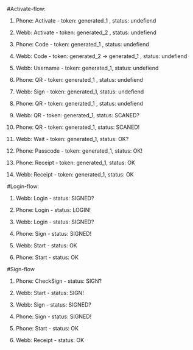 
#Activate-flow:
1. Phone: Activate - token: generated_1 , status: undefiend
1. Webb: Activate - token: generated_2 , status: undefiend

2. Phone: Code - token: generated_1 , status: undefiend
2. Webb: Code -  token: generated_2 -> generated_1 , status: undefiend

3. Webb: Username - token: generated_1, status: undefiend
3. Phone: QR - token: generated_1 , status: undefiend

4. Webb: Sign - token: generated_1, status: undefiend
4. Phone: QR - token: generated_1 , status: undefiend

5. Webb: QR - token: generated_1, status: SCANED?
5. Phone: QR - token: generated_1, status: SCANED!

6. Webb: Wait - token: generated_1, status: OK?
6. Phone: Passcode - token: generated_1, status: OK!

7. Phone: Receipt - token: generated_1, status: OK
7. Webb: Receipt - token: generated_1, status: OK

#Login-flow:

1. Webb: Login - status: SIGNED?
1. Phone: Login - status: LOGIN!

2. Webb: Login - status: SIGNED?
2. Phone: Sign - status: SIGNED!

3. Webb: Start - status: OK
2. Phone: Start - status: OK

#Sign-flow

1. Phone: CheckSign - status: SIGN?
1. Webb: Start - status: SIGN!

2. Webb: Sign - status: SIGNED?
2. Phone: Sign - status: SIGNED!

3. Phone: Start - status: OK
3. Webb: Receipt - status: OK
